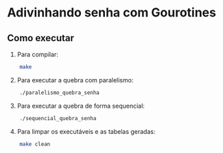 # Adivinhando senha com Gourotines

## Como executar

1. Para compilar:
```bash
    make
```

2. Para executar a quebra com paralelismo:
```bash
    ./paralelismo_quebra_senha
```

3. Para executar a quebra de forma sequencial:
```bash
    ./sequencial_quebra_senha
```

4. Para limpar os executáveis e as tabelas geradas:
```bash
    make clean
```